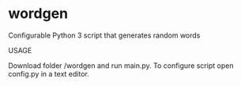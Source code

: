 # wordgen
Configurable Python 3 script that generates random words 

USAGE

Download folder /wordgen and run main.py.
To configure script open config.py in a text editor.
